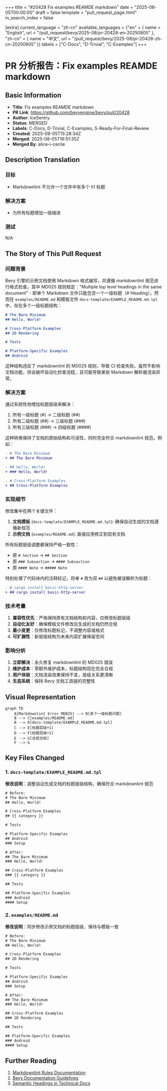 +++
title = "#20428 Fix examples REAMDE markdown"
date = "2025-08-05T00:00:00"
draft = false
template = "pull_request_page.html"
in_search_index = false

[extra]
current_language = "zh-cn"
available_languages = {"en" = { name = "English", url = "/pull_request/bevy/2025-08/pr-20428-en-20250805" }, "zh-cn" = { name = "中文", url = "/pull_request/bevy/2025-08/pr-20428-zh-cn-20250805" }}
labels = ["C-Docs", "D-Trivial", "C-Examples"]
+++

# PR 分析报告：Fix examples REAMDE markdown

## Basic Information
- **Title**: Fix examples REAMDE markdown
- **PR Link**: https://github.com/bevyengine/bevy/pull/20428
- **Author**: IceSentry
- **Status**: MERGED
- **Labels**: C-Docs, D-Trivial, C-Examples, S-Ready-For-Final-Review
- **Created**: 2025-08-05T15:28:34Z
- **Merged**: 2025-08-05T16:51:35Z
- **Merged By**: alice-i-cecile

## Description Translation
### 目标
- Markdownlint 不允许一个文件中有多个 h1 标题

### 解决方案
- 为所有标题增加一级缩进

### 测试
N/A

## The Story of This Pull Request

### 问题背景
Bevy 引擎的示例文档使用 Markdown 格式编写，并遵循 markdownlint 规范进行格式检查。其中 MD025 规则规定："Multiple top level headings in the same document" - 即单个 Markdown 文件只能包含一个一级标题（# Heading）。然而在 `examples/README.md` 和模板文件 `docs-template/EXAMPLE_README.md.tpl` 中，存在多个一级标题结构：

```markdown
# The Bare Minimum
## Hello, World!

# Cross-Platform Examples
## 2D Rendering

# Tests

# Platform-Specific Examples
## Android
```

这种结构违反了 markdownlint 的 MD025 规则，导致 CI 检查失败。虽然不影响文档功能，但会破坏自动化检查流程，且可能导致某些 Markdown 解析器渲染异常。

### 解决方案
通过系统性地增加标题层级来解决：
1. 所有一级标题 (#) → 二级标题 (##)
2. 所有二级标题 (##) → 三级标题 (###)
3. 所有三级标题 (###) → 四级标题 (####)

这种转换保持了文档的原始结构和可读性，同时完全符合 markdownlint 规范。例如：

```diff
- # The Bare Minimum
+ ## The Bare Minimum

- ## Hello, World!
+ ### Hello, World!

- # Cross-Platform Examples
+ ## Cross-Platform Examples
```

### 实现细节
修改集中在两个关键文件：
1. **文档模板** (`docs-template/EXAMPLE_README.md.tpl`): 
   确保自动生成的文档遵循新规范
2. **示例文档** (`examples/README.md`): 
   直接应用修正到现有文档

所有标题层级调整都保持严格一致性：
- 原 `# Section` → `## Section`
- 原 `### Subsection` → `#### Subsection`
- 原 `#### Note` → `##### Note`

特别处理了代码块内的注释标记，将单 `#` 改为双 `##` 以避免被误解析为标题：
```diff
- # cargo install basic-http-server
+ ## cargo install basic-http-server
```

### 技术考量
1. **兼容性优先**：严格保持原有文档结构和内容，仅修改标题层级
2. **自动化友好**：确保模板文件修改后生成的文档仍然合规
3. **最小变更**：仅修改标题标记，不调整内容或格式
4. **可扩展性**：新层级结构为未来内容扩展保留空间

### 影响分析
1. **立即解决**：永久修复 markdownlint 的 MD025 错误
2. **维护成本**：零额外维护成本，标题结构现在完全合规
3. **用户体验**：文档渲染效果保持不变，层级关系更清晰
4. **生态系统**：保持 Bevy 文档工具链的完整性

## Visual Representation

```mermaid
graph TD
    A[Markdownlint Error MD025] --> B[多个一级标题问题]
    B --> C[examples/README.md]
    B --> D[docs-template/EXAMPLE_README.md.tpl]
    C --> E[标题层级+1]
    D --> F[标题层级+1]
    E --> G[合规文档]
    F --> G
```

## Key Files Changed

### 1. `docs-template/EXAMPLE_README.md.tpl`
**修改说明**：调整自动生成文档的标题层级结构，确保符合 markdownlint 规范

```diff
# Before:
# The Bare Minimum
## Hello, World!

# Cross-Platform Examples
## {{ category }}

# Tests

# Platform-Specific Examples
## Android
### Setup

# After:
## The Bare Minimum
### Hello, World!

## Cross-Platform Examples
### {{ category }}

## Tests

## Platform-Specific Examples
### Android
#### Setup
```

### 2. `examples/README.md`
**修改说明**：同步修改示例文档的标题层级，保持与模板一致

```diff
# Before:
# The Bare Minimum
## Hello, World!

# Cross-Platform Examples
## 2D Rendering

# Tests

# Platform-Specific Examples
## Android
### Setup

# After:
## The Bare Minimum
### Hello, World!

## Cross-Platform Examples
### 2D Rendering

## Tests

## Platform-Specific Examples
### Android
#### Setup
```

## Further Reading
1. [Markdownlint Rules Documentation](https://github.com/DavidAnson/markdownlint/blob/main/doc/Rules.md#md025)
2. [Bevy Documentation Guidelines](https://github.com/bevyengine/bevy/blob/main/docs/CODING_GUIDELINES.md)
3. [Semantic Headings in Technical Docs](https://diataxis.fr/headings/)